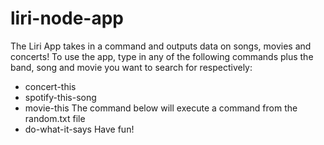 # liri-node-app

The Liri App takes in a command and outputs data on songs, movies and concerts!
To use the app, type in any of the following commands plus the band, song and movie you want to search for respectively: 
* concert-this
* spotify-this-song
* movie-this
The command below will execute a command from the random.txt file
* do-what-it-says
Have fun!
